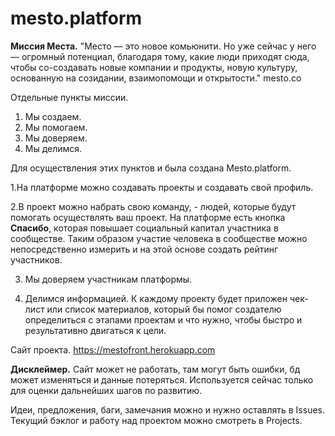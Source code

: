 # mesto.platform
__Миссия Места.__
"Место — это новое комьюнити. 
Но уже сейчас у него — огромный потенциал, благодаря тому, какие люди приходят сюда, чтобы со-создавать новые компании и продукты, новую культуру, основанную на созидании, взаимопомощи и открытости." mesto.co

Отдельные пункты миссии.

1. Мы создаем.
2. Мы помогаем.
3. Мы доверяем.
4. Мы делимся.

Для осуществления этих пунктов и была создана Mesto.platform.

1.На платформе можно создавать проекты и создавать свой профиль.

2.В проект можно набрать свою команду, - людей, которые будут помогать осуществлять ваш проект. 
На платформе есть кнопка __Спасибо__, которая повышает социальный капитал участника в сообществе.
Таким образом участие человека в сообществе можно непосредственно измерить и на этой основе создать рейтинг участников.

3. Мы доверяем участникам платформы.

4. Делимся информацией. К каждому проекту будет приложен чек-лист или список материалов, который бы помог создателю определиться с этапами проектам и что нужно, чтобы быстро и результативно двигаться к цели.

Сайт проекта. https://mestofront.herokuapp.com

**Дисклеймер.** Сайт может не работать, там могут быть ошибки, бд может изменяться и данные потеряться. 
Используется сейчас только для оценки дальнейших шагов по развитию.

Идеи, предложения, баги, замечания можно и нужно оставлять в Issues. Текущий бэклог и работу над проектом можно смотреть в Projects.
